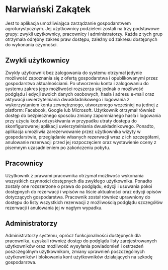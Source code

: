 # Narwiański Zakątek

Jest to aplikacja umożliwiająca zarządzanie gospodarstwem agroturystycznym. Jej użytkownicy podzieleni zostali na trzy podstawowe grupy: zwykli użytkownicy, pracownicy i administratorzy. Każda z tych grup otrzymała odrębny zakres praw dostępu, zależny od zakresu dostępnych do wykonania czynności.

## Zwykli użytkownicy

Zwykły użytkownik bez zalogowania do systemu otrzymał jedynie możliwość zapoznania się z ofertą gospodarstwa i opublikowanymi przez gospodarstwo aktualnościami. Po utworzeniu konta i zalogowaniu do systemu zakres jego możliwości rozszerza się jednak o możliwość podglądu i edycji swoich danych osobowych, hasła i adresu e-mail oraz aktywacji uwierzytelniania dwuskładnikowego i logowania z wykorzystaniem konta zewnętrznego, utworzonego wcześniej na jednej z platform: Facebook, Google lub Microsoft. Użytkownik otrzymał również dostęp do bezpiecznego sposobu zmiany zapomnianego hasła i logowania przy użyciu kodu odzyskiwania w przypadku utraty dostępu do skonfigurowanej aplikacji uwierzytelniania dwuskładnikowego. Ponadto, aplikacja umożliwia zarezerwowanie przez użytkownika wizyty w gospodarstwie, przeglądanie własnych rezerwacji wraz z ich szczegółami, anulowanie rezerwacji przed jej rozpoczęciem oraz wystawienie oceny z pisemnym uzasadnieniem po zakończeniu pobytu.

## Pracownicy

Użytkownik z prawami pracownika otrzymał możliwość wykonania wszystkich czynności dostępnych dla zwykłego użytkownika. Ponadto zostały one rozszerzone o prawa do podglądu, edycji i usuwania pokoi dostępnych do rezerwacji i wpisów na liście aktualności oraz edycji opisów dotyczących gospodarstwa. Pracownik został również uprawniony do dostępu do listy wszystkich rezerwacji z możliwością podglądu szczegółów rezerwacji i anulowania jej w nagłym wypadku.

## Administratorzy

Administratorzy systemu, oprócz funkcjonalności dostępnych dla pracownika, uzyskali również dostęp do podglądu listy zarejestrowanych użytkowników oraz możliwość wysyłania powiadomień i ostrzeżeń poszczególnym użytkownikom, zmiany uprawnień poszczególnych użytkowników i blokowania kont użytkowników działających na szkodę gospodarstwa.
